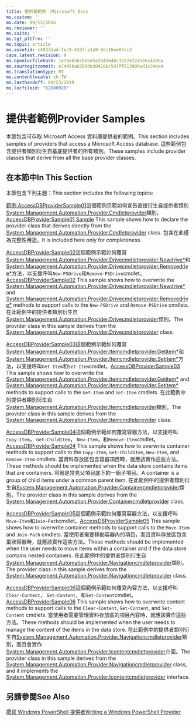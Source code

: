 ```yaml
---
title: 提供者範例 |Microsoft Docs
ms.custom: ''
ms.date: 09/13/2016
ms.reviewer: ''
ms.suite: ''
ms.tgt_pltfrm: ''
ms.topic: article
ms.assetid: c4933dad-fec9-4337-a1a9-9dc16ee87cc3
caps.latest.revision: 9
ms.openlocfilehash: 1e7aeb5bcb6bd5a2845648c3327e2245e6c428ba
ms.sourcegitcommit: e7445ba8203da304286c591ff513900ad1c244a4
ms.translationtype: MT
ms.contentlocale: zh-TW
ms.lasthandoff: 04/23/2019
ms.locfileid: "62080929"
---
```

# <a name="provider-samples"></a><span data-ttu-id="63364-102">提供者範例</span><span class="sxs-lookup"><span data-stu-id="63364-102">Provider Samples</span></span>

<span data-ttu-id="63364-103">本節包含可存取 Microsoft Access 資料庫提供者的範例。</span><span class="sxs-lookup"><span data-stu-id="63364-103">This section includes samples of providers that access a Microsoft Access database.</span></span> <span data-ttu-id="63364-104">這些範例包含提供者類別衍生自基底提供者的所有類別。</span><span class="sxs-lookup"><span data-stu-id="63364-104">These samples include provider classes that derive from all the base provider classes.</span></span>

## <a name="in-this-section"></a><span data-ttu-id="63364-105">在本節中</span><span class="sxs-lookup"><span data-stu-id="63364-105">In This Section</span></span>

<span data-ttu-id="63364-106">本節包含下列主題：</span><span class="sxs-lookup"><span data-stu-id="63364-106">This section includes the following topics:</span></span>

<span data-ttu-id="63364-107">[範例 AccessDBProviderSample01](./accessdbprovidersample01.md)這個範例示範如何宣告直接衍生自提供者類別[System.Management.Automation.Provider.Cmdletprovider](/dotnet/api/System.Management.Automation.Provider.CmdletProvider)類別。</span><span class="sxs-lookup"><span data-stu-id="63364-107">[AccessDBProviderSample01 Sample](./accessdbprovidersample01.md) This sample shows how to declare the provider class that derives directly from the [System.Management.Automation.Provider.Cmdletprovider](/dotnet/api/System.Management.Automation.Provider.CmdletProvider) class.</span></span> <span data-ttu-id="63364-108">包含在此僅為完整性用途。</span><span class="sxs-lookup"><span data-stu-id="63364-108">It is included here only for completeness.</span></span>

<span data-ttu-id="63364-109">[AccessDBProviderSample02](./accessdbprovidersample02.md)這個範例示範如何覆寫[System.Management.Automation.Provider.Drivecmdletprovider.Newdrive\*](/dotnet/api/System.Management.Automation.Provider.DriveCmdletProvider.NewDrive)和[System.Management.Automation.Provider.Drivecmdletprovider.Removedrive\*](/dotnet/api/System.Management.Automation.Provider.DriveCmdletProvider.RemoveDrive)方法，以支援呼叫`New-PSDrive`和`Remove-PSDrive`cmdlet。</span><span class="sxs-lookup"><span data-stu-id="63364-109">[AccessDBProviderSample02](./accessdbprovidersample02.md) This sample shows how to overwrite the [System.Management.Automation.Provider.Drivecmdletprovider.Newdrive\*](/dotnet/api/System.Management.Automation.Provider.DriveCmdletProvider.NewDrive) and [System.Management.Automation.Provider.Drivecmdletprovider.Removedrive\*](/dotnet/api/System.Management.Automation.Provider.DriveCmdletProvider.RemoveDrive) methods to support calls to the `New-PSDrive` and `Remove-PSDrive` cmdlets.</span></span> <span data-ttu-id="63364-110">在此範例中的提供者類別衍生自[System.Management.Automation.Provider.Drivecmdletprovider](/dotnet/api/System.Management.Automation.Provider.DriveCmdletProvider)類別。</span><span class="sxs-lookup"><span data-stu-id="63364-110">The provider class in this sample derives from the [System.Management.Automation.Provider.Drivecmdletprovider](/dotnet/api/System.Management.Automation.Provider.DriveCmdletProvider) class.</span></span>

<span data-ttu-id="63364-111">[AccessDBProviderSample03](./accessdbprovidersample03.md)這個範例示範如何覆寫[System.Management.Automation.Provider.Itemcmdletprovider.Getitem\*](/dotnet/api/System.Management.Automation.Provider.ItemCmdletProvider.GetItem)和[System.Management.Automation.Provider.Itemcmdletprovider.Setitem\*](/dotnet/api/System.Management.Automation.Provider.ItemCmdletProvider.SetItem)方法，以支援呼叫`Get-Item`和`Set-Item`cmdlet。</span><span class="sxs-lookup"><span data-stu-id="63364-111">[AccessDBProviderSample03](./accessdbprovidersample03.md) This sample shows how to overwrite the [System.Management.Automation.Provider.Itemcmdletprovider.Getitem\*](/dotnet/api/System.Management.Automation.Provider.ItemCmdletProvider.GetItem) and [System.Management.Automation.Provider.Itemcmdletprovider.Setitem\*](/dotnet/api/System.Management.Automation.Provider.ItemCmdletProvider.SetItem) methods to support calls to the `Get-Item` and `Set-Item` cmdlets.</span></span> <span data-ttu-id="63364-112">在此範例中的提供者類別衍生自[System.Management.Automation.Provider.Itemcmdletprovider](/dotnet/api/System.Management.Automation.Provider.ItemCmdletProvider)類別。</span><span class="sxs-lookup"><span data-stu-id="63364-112">The provider class in this sample derives from the [System.Management.Automation.Provider.Itemcmdletprovider](/dotnet/api/System.Management.Automation.Provider.ItemCmdletProvider) class.</span></span>

<span data-ttu-id="63364-113">[AccessDBProviderSample04](./accessdbprovidersample04.md)這個範例示範如何覆寫容器方法，以支援呼叫`Copy-Item`， `Get-ChildItem`， `New-Item`，和`Remove-Item`cmdlet。</span><span class="sxs-lookup"><span data-stu-id="63364-113">[AccessDBProviderSample04](./accessdbprovidersample04.md) This sample shows how to overwrite container methods to support calls to the `Copy-Item`, `Get-ChildItem`, `New-Item`, and `Remove-Item` cmdlets.</span></span> <span data-ttu-id="63364-114">當資料存放區包含容器項目時，就應該實作這些方法。</span><span class="sxs-lookup"><span data-stu-id="63364-114">These methods should be implemented when the data store contains items that are containers.</span></span> <span data-ttu-id="63364-115">容器是常見父項目底下的一組子項目。</span><span class="sxs-lookup"><span data-stu-id="63364-115">A container is a group of child items under a common parent item.</span></span> <span data-ttu-id="63364-116">在此範例中的提供者類別衍生自[System.Management.Automation.Provider.Containercmdletprovider](/dotnet/api/System.Management.Automation.Provider.ContainerCmdletProvider)類別。</span><span class="sxs-lookup"><span data-stu-id="63364-116">The provider class in this sample derives from the [System.Management.Automation.Provider.Containercmdletprovider](/dotnet/api/System.Management.Automation.Provider.ContainerCmdletProvider) class.</span></span>

<span data-ttu-id="63364-117">[AccessDBProviderSample05](./accessdbprovidersample05.md)這個範例示範如何覆寫容器方法，以支援呼叫`Move-Item`和`Join-Path`cmdlet。</span><span class="sxs-lookup"><span data-stu-id="63364-117">[AccessDBProviderSample05](./accessdbprovidersample05.md) This sample shows how to overwrite container methods to support calls to the `Move-Item` and `Join-Path` cmdlets.</span></span> <span data-ttu-id="63364-118">當使用者需要移動容器內的項目，而且資料存放區包含巢狀容器時，就應該實作這些方法。</span><span class="sxs-lookup"><span data-stu-id="63364-118">These methods should be implemented when the user needs to move items within a container and if the data store contains nested containers.</span></span> <span data-ttu-id="63364-119">在此範例中的提供者類別衍生自[System.Management.Automation.Provider.Navigationcmdletprovider](/dotnet/api/System.Management.Automation.Provider.NavigationCmdletProvider)類別。</span><span class="sxs-lookup"><span data-stu-id="63364-119">The provider class in this sample derives from the [System.Management.Automation.Provider.Navigationcmdletprovider](/dotnet/api/System.Management.Automation.Provider.NavigationCmdletProvider) class.</span></span>

<span data-ttu-id="63364-120">[AccessDBProviderSample06](./accessdbprovidersample06.md)這個範例示範如何覆寫內容方法，以支援呼叫`Clear-Content`， `Get-Content`，和`Set-Content`cmdlet。</span><span class="sxs-lookup"><span data-stu-id="63364-120">[AccessDBProviderSample06](./accessdbprovidersample06.md) This sample shows how to overwrite content methods to support calls to the `Clear-Content`, `Get-Content`, and `Set-Content` cmdlets.</span></span> <span data-ttu-id="63364-121">當使用者需要管理資料存放區的項目內容時，就應該實作這些方法。</span><span class="sxs-lookup"><span data-stu-id="63364-121">These methods should be implemented when the user needs to manage the content of the items in the data store.</span></span> <span data-ttu-id="63364-122">在此範例中的提供者類別衍生自[System.Management.Automation.Provider.Navigationcmdletprovider](/dotnet/api/System.Management.Automation.Provider.NavigationCmdletProvider)類別，而且會實作[System.Management.Automation.Provider.Icontentcmdletprovider](/dotnet/api/System.Management.Automation.Provider.IContentCmdletProvider)介面。</span><span class="sxs-lookup"><span data-stu-id="63364-122">The provider class in this sample derives from the [System.Management.Automation.Provider.Navigationcmdletprovider](/dotnet/api/System.Management.Automation.Provider.NavigationCmdletProvider) class, and it implements the [System.Management.Automation.Provider.Icontentcmdletprovider](/dotnet/api/System.Management.Automation.Provider.IContentCmdletProvider) interface.</span></span>

## <a name="see-also"></a><span data-ttu-id="63364-123">另請參閱</span><span class="sxs-lookup"><span data-stu-id="63364-123">See Also</span></span>

[<span data-ttu-id="63364-124">撰寫 Windows PowerShell 提供者</span><span class="sxs-lookup"><span data-stu-id="63364-124">Writing a Windows PowerShell Provider</span></span>](./writing-a-windows-powershell-provider.md)